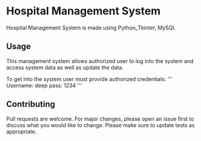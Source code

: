 # Hospital Management System
Hospital Management System is made using Python_Tkinter, MySQl.


## Usage
This management system allows authorized user to log into the system and access system data as well as update the data.

To get into the system user must provide authorized credentials:
'''
Username: deep
pass: 1234
'''
## Contributing
Pull requests are welcome. For major changes, please open an issue first to discuss what you would like to change.
Please make sure to update tests as appropriate.
